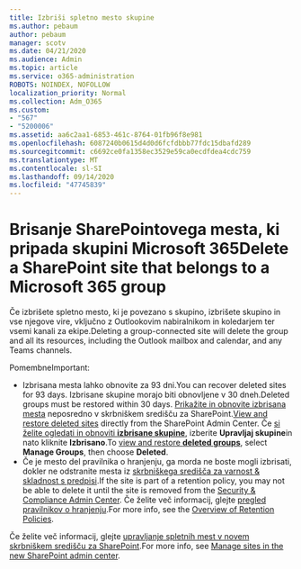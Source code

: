 ```yaml
---
title: Izbriši spletno mesto skupine
ms.author: pebaum
author: pebaum
manager: scotv
ms.date: 04/21/2020
ms.audience: Admin
ms.topic: article
ms.service: o365-administration
ROBOTS: NOINDEX, NOFOLLOW
localization_priority: Normal
ms.collection: Adm_O365
ms.custom:
- "567"
- "5200006"
ms.assetid: aa6c2aa1-6853-461c-8764-01fb96f8e981
ms.openlocfilehash: 6087240b0615d4d0d6fcfdbbb77fdc15dbafd289
ms.sourcegitcommit: c6692ce0fa1358ec3529e59ca0ecdfdea4cdc759
ms.translationtype: MT
ms.contentlocale: sl-SI
ms.lasthandoff: 09/14/2020
ms.locfileid: "47745839"
---
```

# <a name="delete-a-sharepoint-site-that-belongs-to-a-microsoft-365-group"></a><span data-ttu-id="06d66-102">Brisanje SharePointovega mesta, ki pripada skupini Microsoft 365</span><span class="sxs-lookup"><span data-stu-id="06d66-102">Delete a SharePoint site that belongs to a Microsoft 365 group</span></span>

<span data-ttu-id="06d66-103">Če izbrišete spletno mesto, ki je povezano s skupino, izbrišete skupino in vse njegove vire, vključno z Outlookovim nabiralnikom in koledarjem ter vsemi kanali za ekipe.</span><span class="sxs-lookup"><span data-stu-id="06d66-103">Deleting a group-connected site will delete the group and all its resources, including the Outlook mailbox and calendar, and any Teams channels.</span></span>
  
<span data-ttu-id="06d66-104">Pomembne</span><span class="sxs-lookup"><span data-stu-id="06d66-104">Important:</span></span>

- <span data-ttu-id="06d66-105">Izbrisana mesta lahko obnovite za 93 dni.</span><span class="sxs-lookup"><span data-stu-id="06d66-105">You can recover deleted sites for 93 days.</span></span> <span data-ttu-id="06d66-106">Izbrisane skupine morajo biti obnovljene v 30 dneh.</span><span class="sxs-lookup"><span data-stu-id="06d66-106">Deleted groups must be restored within 30 days.</span></span> <span data-ttu-id="06d66-107">[Prikažite in obnovite izbrisana mesta](https://admin.microsoft.com/sharepoint?page=recyclebin&modern=true) neposredno v skrbniškem središču za SharePoint.</span><span class="sxs-lookup"><span data-stu-id="06d66-107">[View and restore deleted sites](https://admin.microsoft.com/sharepoint?page=recyclebin&modern=true) directly from the SharePoint Admin Center.</span></span> <span data-ttu-id="06d66-108">Če [si želite ogledati in obnoviti **izbrisane skupine**](https://outlook.office.com/people/group/deleted), izberite **Upravljaj skupine**in nato kliknite **Izbrisano**.</span><span class="sxs-lookup"><span data-stu-id="06d66-108">To [view and restore **deleted groups**](https://outlook.office.com/people/group/deleted), select **Manage Groups**, then choose **Deleted**.</span></span>
- <span data-ttu-id="06d66-109">Če je mesto del pravilnika o hranjenju, ga morda ne boste mogli izbrisati, dokler ne odstranite mesta iz [skrbniškega središča za varnost & skladnost s predpisi](https://protection.office.com/?rfr=AdminCenter#/retention).</span><span class="sxs-lookup"><span data-stu-id="06d66-109">If the site is part of a retention policy, you may not be able to delete it until the site is removed from the [Security & Compliance Admin Center](https://protection.office.com/?rfr=AdminCenter#/retention).</span></span> <span data-ttu-id="06d66-110">Če želite več informacij, glejte [pregled pravilnikov o hranjenju](https://docs.microsoft.com/microsoft-365/compliance/retention-policies).</span><span class="sxs-lookup"><span data-stu-id="06d66-110">For more info, see the [Overview of Retention Policies](https://docs.microsoft.com/microsoft-365/compliance/retention-policies).</span></span>
  
<span data-ttu-id="06d66-111">Če želite več informacij, glejte [upravljanje spletnih mest v novem skrbniškem središču za SharePoint](https://docs.microsoft.com/sharepoint/manage-sites-in-new-admin-center).</span><span class="sxs-lookup"><span data-stu-id="06d66-111">For more info, see [Manage sites in the new SharePoint admin center](https://docs.microsoft.com/sharepoint/manage-sites-in-new-admin-center).</span></span>
